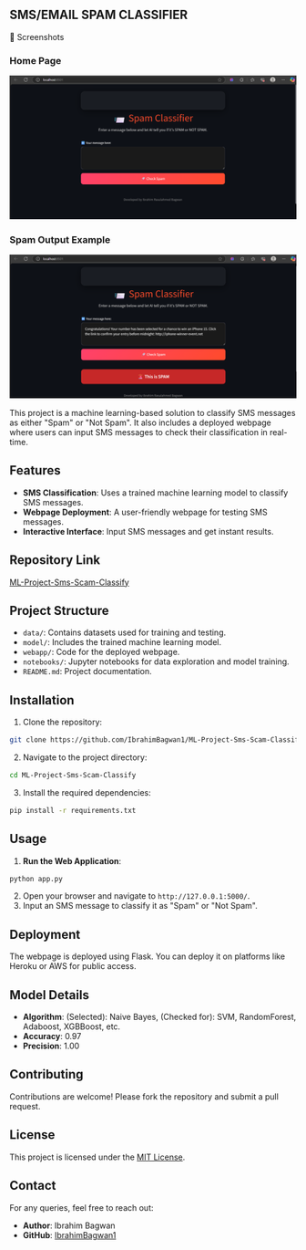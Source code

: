 
## SMS/EMAIL SPAM CLASSIFIER

<summary>👀 Screenshots</summary>

### Home Page
![Home Page](home_page.png)

### Spam Output Example
![Spam Output](spam_output.png)



This project is a machine learning-based solution to classify SMS messages as either "Spam" or "Not Spam". It also includes a deployed webpage where users can input SMS messages to check their classification in real-time.

## Features
- **SMS Classification**: Uses a trained machine learning model to classify SMS messages.
- **Webpage Deployment**: A user-friendly webpage for testing SMS messages.
- **Interactive Interface**: Input SMS messages and get instant results.

## Repository Link
[ML-Project-Sms-Scam-Classify](https://github.com/IbrahimBagwan1/ML-Project-Sms-Scam-Classify.git)

## Project Structure
- `data/`: Contains datasets used for training and testing.
- `model/`: Includes the trained machine learning model.
- `webapp/`: Code for the deployed webpage.
- `notebooks/`: Jupyter notebooks for data exploration and model training.
- `README.md`: Project documentation.

## Installation
1. Clone the repository:
  ```bash
  git clone https://github.com/IbrahimBagwan1/ML-Project-Sms-Scam-Classify.git
  ```
2. Navigate to the project directory:
  ```bash
  cd ML-Project-Sms-Scam-Classify
  ```
3. Install the required dependencies:
  ```bash
  pip install -r requirements.txt
  ```

## Usage
1. **Run the Web Application**:
  ```bash
  python app.py
  ```
2. Open your browser and navigate to `http://127.0.0.1:5000/`.
3. Input an SMS message to classify it as "Spam" or "Not Spam".

## Deployment
The webpage is deployed using Flask. You can deploy it on platforms like Heroku or AWS for public access.

## Model Details
- **Algorithm**:  (Selected): Naive Bayes, (Checked for): SVM, RandomForest, Adaboost, XGBBoost, etc.
- **Accuracy**: 0.97
- **Precision**: 1.00

## Contributing
Contributions are welcome! Please fork the repository and submit a pull request.

## License
This project is licensed under the [MIT License](LICENSE).

## Contact
For any queries, feel free to reach out:
- **Author**: Ibrahim Bagwan
- **GitHub**: [IbrahimBagwan1](https://github.com/IbrahimBagwan1)
